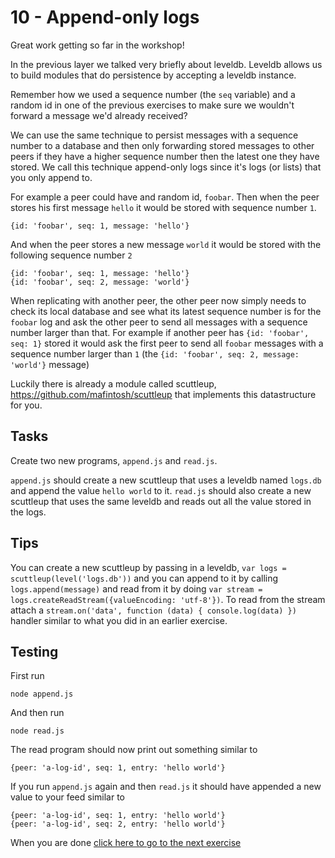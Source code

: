 # 10 - Append-only logs

Great work getting so far in the workshop!

In the previous layer we talked very briefly about leveldb. Leveldb allows
us to build modules that do persistence by accepting a leveldb instance.

Remember how we used a sequence number (the `seq` variable) and a random id in one of the
previous exercises to make sure we wouldn't forward a message we'd already received?

We can use the same technique to persist messages with a sequence number to a database
and then only forwarding stored messages to other peers if they have a higher sequence number
then the latest one they have stored. We call this technique append-only logs since it's
logs (or lists) that you only append to.

For example a peer could have and random id, `foobar`. Then when the peer stores his first message `hello`
it would be stored with sequence number `1`.

```
{id: 'foobar', seq: 1, message: 'hello'}
```

And when the peer stores a new message `world` it would be stored with the following sequence number `2`

```
{id: 'foobar', seq: 1, message: 'hello'}
{id: 'foobar', seq: 2, message: 'world'}
```

When replicating with another peer, the other peer now simply needs to check its local database and see
what its latest sequence number is for the `foobar` log and ask the other peer to send all messages with
a sequence number larger than that. For example if another peer has `{id: 'foobar', seq: 1}` stored it would
ask the first peer to send all `foobar` messages with a sequence number larger than `1` (the `{id: 'foobar', seq: 2, message: 'world'}` message)

Luckily there is already a module called scuttleup, https://github.com/mafintosh/scuttleup that implements this datastructure for you.

## Tasks

Create two new programs, `append.js` and `read.js`.

`append.js` should create a new scuttleup that uses a leveldb named `logs.db` and append the value `hello world` to it.
`read.js` should also create a new scuttleup that uses the same leveldb and reads out all the value stored in the logs.

## Tips

You can create a new scuttleup by passing in a leveldb, `var logs = scuttleup(level('logs.db'))` and you
can append to it by calling `logs.append(message)` and read from it by doing `var stream = logs.createReadStream({valueEncoding: 'utf-8'})`.
To read from the stream attach a `stream.on('data', function (data) { console.log(data) })` handler similar to what
you did in an earlier exercise.

## Testing

First run

```
node append.js
```

And then run

```
node read.js
```

The read program should now print out something similar to

```
{peer: 'a-log-id', seq: 1, entry: 'hello world'}
```

If you run `append.js` again and then `read.js` it should have appended a new value to your
feed similar to

```
{peer: 'a-log-id', seq: 1, entry: 'hello world'}
{peer: 'a-log-id', seq: 2, entry: 'hello world'}
```

When you are done [click here to go to the next exercise](11.html)
